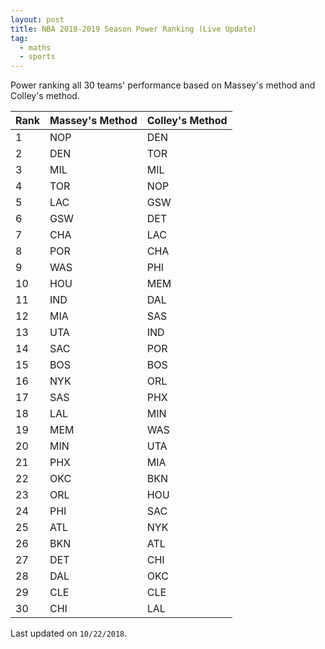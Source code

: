 ```yaml
---
layout: post
title: NBA 2018-2019 Season Power Ranking (Live Update)
tag:
  - maths
  - sports
---
```


Power ranking all 30 teams' performance based on Massey's method and Colley's method.

|Rank|Massey's Method|Colley's Method|
|---|---|---|
|1|NOP|DEN|
|2|DEN|TOR|
|3|MIL|MIL|
|4|TOR|NOP|
|5|LAC|GSW|
|6|GSW|DET|
|7|CHA|LAC|
|8|POR|CHA|
|9|WAS|PHI|
|10|HOU|MEM|
|11|IND|DAL|
|12|MIA|SAS|
|13|UTA|IND|
|14|SAC|POR|
|15|BOS|BOS|
|16|NYK|ORL|
|17|SAS|PHX|
|18|LAL|MIN|
|19|MEM|WAS|
|20|MIN|UTA|
|21|PHX|MIA|
|22|OKC|BKN|
|23|ORL|HOU|
|24|PHI|SAC|
|25|ATL|NYK|
|26|BKN|ATL|
|27|DET|CHI|
|28|DAL|OKC|
|29|CLE|CLE|
|30|CHI|LAL|

Last updated on `10/22/2018`.
